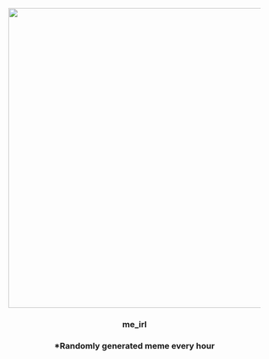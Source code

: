 <p align="center">
        <img src="https://i.redd.it/0y804mkmwvz81.gif" width="600" height="600">
        </p>
        <h3 align="center">me_irl</h3>
        <h3 align="center">*Randomly generated meme every hour</h3>
    